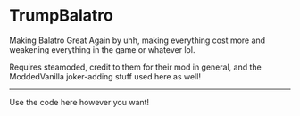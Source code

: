 # TrumpBalatro
Making Balatro Great Again by uhh, making everything cost more and weakening everything in the game or whatever lol.

Requires steamoded, credit to them for their mod in general, and the ModdedVanilla joker-adding stuff used here as well!

---

Use the code here however you want!
